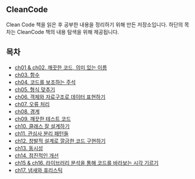 ## CleanCode

Clean Code 책을 읽은 후 공부한 내용을 정리하기 위해 만든 저장소입니다.
하단의 목차는 CleanCode 책의 내용 탐색을 위해 제공됩니다.

## 목차
* [ch01 & ch02. 깨끗한 코드, 의미 있는 이름](https://github.com/codesche/CleanCode-study/blob/main/chap01%20%26%20chap02.md)
* [ch03. 함수](https://github.com/codesche/CleanCode-study/blob/main/chap03-%ED%95%A8%EC%88%98.md)
* [ch04. 코드를 보조하는 주석](https://github.com/codesche/CleanCode-study/blob/main/chap04-%EC%BD%94%EB%93%9C%EB%A5%BC%20%EB%B3%B4%EC%A1%B0%ED%95%98%EB%8A%94%20%EC%A3%BC%EC%84%9D.md)
* [ch05. 형식 맞추기](https://github.com/codesche/CleanCode-study/blob/main/chap05-%ED%98%95%EC%8B%9D%20%EB%A7%9E%EC%B6%94%EA%B8%B0.md)
* [ch06. 객체와 자료구조로 데이터 표현하기](https://github.com/codesche/CleanCode-study/blob/main/chap06-%EA%B0%9D%EC%B2%B4%EC%99%80%20%EC%9E%90%EB%A3%8C%EA%B5%AC%EC%A1%B0.md)
* [ch07. 오류 처리](https://github.com/codesche/CleanCode-study/blob/main/chap07-%EC%98%A4%EB%A5%98%20%EC%B2%98%EB%A6%AC.md)
* [ch08. 경계](https://github.com/codesche/CleanCode-study/blob/main/chap08-%EA%B2%BD%EA%B3%84.md)
* [ch09. 깨끗한 테스트 코드](https://github.com/codesche/CleanCode-study/blob/main/chap09-%EA%B9%A8%EB%81%97%ED%95%9C%20%ED%85%8C%EC%8A%A4%ED%8A%B8%20%EC%BD%94%EB%93%9C.md)
* [ch10. 클래스 잘 설계하기](https://github.com/codesche/CleanCode-study/blob/main/chap10-%ED%81%B4%EB%9E%98%EC%8A%A4%20%EC%9E%98%20%EC%84%A4%EA%B3%84%ED%95%98%EA%B8%B0.md)
* [ch11. 관심사 분리 패턴들](https://github.com/codesche/CleanCode-study/blob/main/chap11-%EA%B4%80%EC%8B%AC%EC%82%AC%20%EB%B6%84%EB%A6%AC%20%ED%8C%A8%ED%84%B4%EB%93%A4.md)
* [ch12. 창발적 설계로 깔금한 코드 구현하기](https://github.com/codesche/CleanCode-study/blob/main/chap12-%EC%B0%BD%EB%B0%9C%EC%A0%81%20%EC%84%A4%EA%B3%84%EB%A1%9C%20%EA%B9%94%EB%81%94%ED%95%9C%20%EC%BD%94%EB%93%9C%20%EA%B5%AC%ED%98%84%ED%95%98%EA%B8%B0.md)
* [ch13. 동시성](https://github.com/codesche/CleanCode-study/blob/main/chap13-%EB%8F%99%EC%8B%9C%EC%84%B1.md)
* [ch14. 점진적인 개선](https://github.com/codesche/CleanCode-study/blob/main/chap14-%EC%A0%90%EC%A7%84%EC%A0%81%EC%9D%B8%20%EA%B0%9C%EC%84%A0.md)
* [ch15 & ch16. 라이브러리 분석을 통해 코드를 바라보는 시각 기르기](https://github.com/codesche/CleanCode-study/blob/main/chap15%20%26%20chap16-%EB%9D%BC%EC%9D%B4%EB%B8%8C%EB%9F%AC%EB%A6%AC%20%EB%B6%84%EC%84%9D%EC%9D%84%20%ED%86%B5%ED%95%B4%20%EC%BD%94%EB%93%9C%EB%A5%BC%20%EB%B0%94%EB%9D%BC%EB%B3%B4%EB%8A%94%20%EC%8B%9C%EA%B0%81%20%EA%B8%B0%EB%A5%B4%EA%B8%B0.md)
* [ch17. 냄새와 휴리스틱](https://github.com/codesche/CleanCode-study/blob/main/chap17-%EB%83%84%EC%83%88%EC%99%80%20%ED%9C%B4%EB%A6%AC%EC%8A%A4%ED%8B%B1.md)
